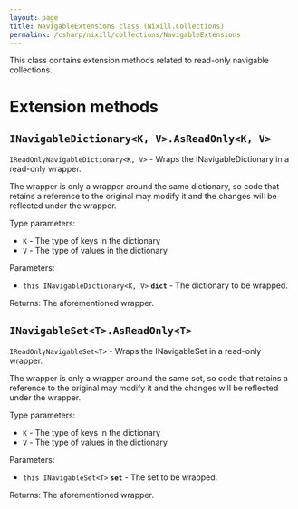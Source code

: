 ```yaml
---
layout: page
title: NavigableExtensions class (Nixill.Collections)
permalink: /csharp/nixill/collections/NavigableExtensions
---
```


This class contains extension methods related to read-only navigable collections.

# Extension methods
## `INavigableDictionary<K, V>.AsReadOnly<K, V>`
`IReadOnlyNavigableDictionary<K, V>` - Wraps the INavigableDictionary in a read-only wrapper.

The wrapper is only a wrapper around the same dictionary, so code that retains a reference to the original may modify it and the changes will be reflected under the wrapper.

Type parameters:
- `K` - The type of keys in the dictionary
- `V` - The type of values in the dictionary

Parameters:
- `this INavigableDictionary<K, V>` **`dict`** - The dictionary to be wrapped.

Returns: The aforementioned wrapper.

## `INavigableSet<T>.AsReadOnly<T>`
`IReadOnlyNavigableSet<T>` - Wraps the INavigableSet in a read-only wrapper.

The wrapper is only a wrapper around the same set, so code that retains a reference to the original may modify it and the changes will be reflected under the wrapper.

Type parameters:
- `K` - The type of keys in the dictionary
- `V` - The type of values in the dictionary

Parameters:
- `this INavigableSet<T>` **`set`** - The set to be wrapped.

Returns: The aforementioned wrapper.
